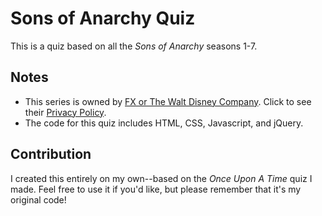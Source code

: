 # Sons of Anarchy Quiz

This is a quiz based on all the _Sons of Anarchy_ seasons 1-7.

## Notes

* This series is owned by [FX or The Walt Disney Company](https://thewaltdisneycompany.com/). Click to see their [Privacy Policy](https://privacy.thewaltdisneycompany.com/en/).
* The code for this quiz includes HTML, CSS, Javascript, and jQuery.

## Contribution

I created this entirely on my own--based on the _Once Upon A Time_ quiz I made. Feel free to use it if you'd like, but please remember that it's my original code!
##
